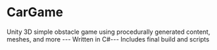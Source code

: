 # CarGame
Unity 3D simple obstacle game using procedurally generated content, meshes, and more ---
Written in C#--- 
Includes final build and scripts
